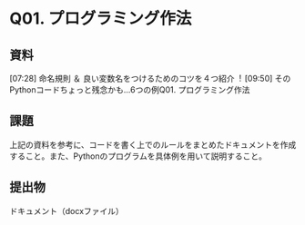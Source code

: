 # Q01. プログラミング作法
## 資料
[07:28] 命名規則  ＆  良い変数名をつけるためのコツを４つ紹介︕
[09:50] そのPythonコードちょっと残念かも...6つの例Q01. プログラミング作法

## 課題
上記の資料を参考に、コードを書く上でのルールをまとめたドキュメントを作成すること。また、Pythonのプログラムを具体例を用いて説明すること。

## 提出物
ドキュメント（docxファイル）
